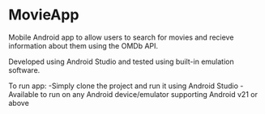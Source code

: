 # MovieApp
Mobile Android app to allow users to search for movies and recieve information about them using the OMDb API.

Developed using Android Studio and tested using built-in emulation software.

To run app:
  -Simply clone the project and run it using Android Studio
  -Available to run on any Android device/emulator supporting Android v21 or above
